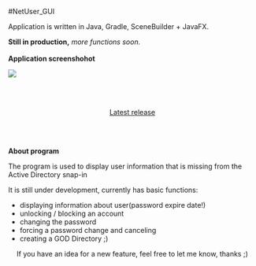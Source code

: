 #NetUser_GUI
<span align="center">
 
Application is written in Java, Gradle, SceneBuilder + JavaFX.

 <b>Still in production,</b> <i>more functions soon.</i>
<br><br>
 <b>Application screenshohot</p></b>
 <p><image src="https://user-images.githubusercontent.com/61277838/189067490-33b6b031-2e9f-47b4-b4ee-25fbaed32c7a.png"></p>
 <br><br>
 
 <p align="center"><a href="https://github.com/Tacoo99/NetUser_GUI/releases/tag/Alpha">Latest release</a></p>
 </br></br>
 
 <b>About program</b>
 <p>The program is used to display user information that is missing from the Active Directory snap-in</p>
 <p>It is still under development, currently has basic functions:</p>
  </span>
 <ul>
  <li>displaying information about user(password expire date!)</li>
  <li>unlocking / blocking an account</li>
  <li>changing the password</li>
  <li>forcing a password change and canceling</li>
  <li>creating a GOD Directory ;)</li>
</ul>

<span align="center">
<p>If you have an idea for a new feature, feel free to let me know, thanks ;)</p>
 </span>



